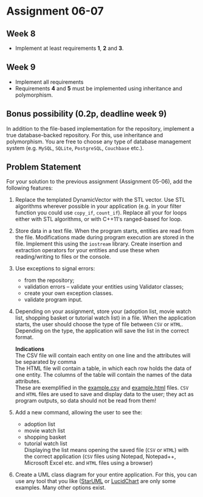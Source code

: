 # Assignment 06-07
## Week 8
* Implement at least requirements **1**, **2** and **3**.
## Week 9
* Implement all requirements
* Requirements **4** and **5** must be implemented using inheritance and polymorphism.

## Bonus possibility (0.2p, deadline week 9)
In addition to the file-based implementation for the repository, implement a true database-backed repository. For this, use inheritance and polymorphism. You are free to choose any type of database management system (e.g. `MySQL`, `SQLite`, `PostgreSQL`, `Couchbase` etc.).

## Problem Statement
For your solution to the previous assignment (Assignment 05-06), add the following features:
1. Replace the templated DynamicVector with the STL vector. Use STL algorithms wherever possible in your application (e.g. in your filter function you could use `copy_if`, `count_if`). Replace all your for loops either with STL algorithms, or with C++11's ranged-based for loop.

2. Store data in a text file. When the program starts, entities are read from the file. Modifications made during program execution are stored in the file. Implement this using the `iostream` library. Create insertion and extraction operators for your entities and use these when reading/writing to files or the console.

3. Use exceptions to signal errors:
    - from the repository;
    - validation errors – validate your entities using Validator classes;
    - create your own exception classes.
    - validate program input.

4.	Depending on your assignment, store your (adoption list, movie watch list, shopping basket or tutorial watch list) in a file. When the application starts, the user should choose the type of file between `CSV` or `HTML`. Depending on the type, the application will save the list in the correct format.

    **Indications**\
    The CSV file will contain each entity on one line and the attributes will be separated by comma \
    The HTML file will contain a table, in which each row holds the data of one entity. The columns of the table will contain the names of the data attributes.\
    These are exemplified in the [example.csv](dogs_csv.csv) and [example.html](dogs_html.html) files.
    `CSV` and `HTML` files are used to save and display data to the user; they act as program outputs, so data should not be read from them!

5. Add a new command, allowing the user to see the:
    * adoption list
    * movie watch list
    * shopping basket
    * tutorial watch list\
Displaying the list means opening the saved file (`CSV` or `HTML`) with the correct application (`CSV` files using Notepad, Notepad++, Microsoft Excel etc. and `HTML` files using a browser)

6. Create a UML class diagram for your entire application. For this, you can use any tool that you like ([StarUML](https://staruml.io/) or [LucidChart](https://www.lucidchart.com/) are only some examples. Many other options exist.
